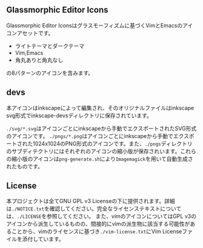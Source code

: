 ## Glassmorphic Editor Icons
Glassmorphic Editor Iconsはグラスモーフィズムに基づくVimとEmacsのアイコンアセットです。
- ライトテーマとダークテーマ
- Vim,Emacs
- 角丸ありと角丸なし

の8パターンのアイコンを含みます。

## devs
本アイコンはinkscapeによって編集され、そのオリジナルファイルはinkscape svg形式でinkscape-devsディレクトリに保存されています。

`./svg/*.svg`はアイコンごとにinkscapeから手動でエクスポートされたSVG形式のアイコンです。
`./pngs/*.png`はアイコンごとにinkscapeから手動でエクスポートされた1024x1024のPNG形式のアイコンです。また、`./pngs`ディレクトリのサブディテクトリにはそれぞれのアイコンの縮小版が保存されいます。これらの縮小版のアイコンは`png-generate.sh`により`Imagemagick`を用いて自動生成されたものです。

## License
本プロジェクトは全てGNU GPL v3 Licenseの下に提供されます。詳細は`./NOTICE.txt`を確認してください。完全なライセンステキストについては、`./LICENSE`を参照してください。
また、vimのアイコンについてはGPL v3のアイコンから派生しているものの、間接的にvimの派生物に該当する可能性があることから、vimのライセンスに基づき`./vim-license.txt`にVim Licenseファイルを添付しています。